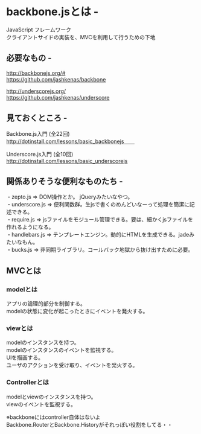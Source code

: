 # backbone.jsとは - 

JavaScript フレームワーク  
クライアントサイドの実装を、MVCを利用して行うための下地　　


## 必要なもの - 

http://backbonejs.org/#  
https://github.com/jashkenas/backbone  

http://underscorejs.org/  
https://github.com/jashkenas/underscore  


## 見ておくところ -

Backbone.js入門 (全22回)  
http://dotinstall.com/lessons/basic_backbonejs　　 

Underscore.js入門 (全10回)  
http://dotinstall.com/lessons/basic_underscorejs  



## 関係ありそうな便利なものたち -

・zepto.js => DOM操作とか。 jQueryみたいなやつ。  
・underscore.js => 便利関数群。生jsで書くのめんどいなーって処理を簡潔に記述できる。  
・require.js => jsファイルをモジュール管理できる。要は、細かくjsファイルを作れるようになる。  
・handlebars.js => テンプレートエンジン。動的にHTMLを生成できる。jadeみたいなもん。  
・bucks.js => 非同期ライブラリ。コールバック地獄から抜け出すために必要。  


## MVCとは  

### modelとは  
アプリの論理的部分を制御する。  
modelの状態に変化が起こったときにイベントを発火する。
  
### viewとは  
modelのインスタンスを持つ。    
modelのインスタンスのイベントを監視する。  
UIを描画する。  
ユーザのアクションを受け取り、イベントを発火する。  

### Controllerとは  
modelとviewのインスタンスを持つ。  
viewのイベントを監視する。  
  
※backboneにはcontroller自体はないよ   
Backbone.RouterとBackbone.Historyがそれっぽい役割をしてる・・








